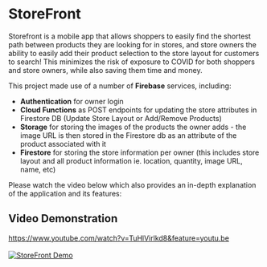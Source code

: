 # StoreFront
Storefront is a mobile app that allows shoppers to easily find the shortest path between products they are looking for in stores, and store owners the ability to easily add their product selection to the store layout for customers to search! This minimizes the risk of exposure to COVID for both shoppers and store owners, while also saving them time and money.

This project made use of a number of **Firebase** services, including: <br>
* **Authentication** for owner login
* **Cloud Functions** as POST endpoints for updating the store attributes in Firestore DB (Update Store Layout or Add/Remove Products) 
* **Storage** for storing the images of the products the owner adds - the image URL is then stored in the Firestore db as an attribute of the product associated with it
* **Firestore** for storing the store information per owner (this includes store layout and all product information ie. location, quantity, image URL, name, etc)

Please watch the video below which also provides an in-depth explanation of the application and its features:

## Video Demonstration
https://www.youtube.com/watch?v=TuHlVirlkd8&feature=youtu.be
<br>
<br>
[![StoreFront Demo](http://img.youtube.com/vi/T1N5sZI_OZ4/0.jpg)](https://www.youtube.com/watch?v=T1N5sZI_OZ4)

